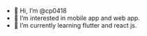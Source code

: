 - 👋 Hi, I’m @cp0418
- 👀 I’m interested in mobile app and web app.
- 🌱 I’m currently learning flutter and react js.
<!-- - 💞️ I’m looking to collaborate on ... 

<!---
cp0418/cp0418 is a ✨ special ✨ repository because its `README.md` (this file) appears on your GitHub profile.
You can click the Preview link to take a look at your changes.
--->
